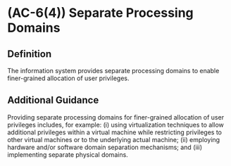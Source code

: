 
# (AC-6(4)) Separate Processing Domains

## Definition

The information system provides separate processing domains to enable finer-grained allocation of user privileges.

## Additional Guidance

Providing separate processing domains for finer-grained allocation of user privileges includes, for example: (i) using virtualization techniques to allow additional privileges within a virtual machine while restricting privileges to other virtual machines or to the underlying actual machine; (ii) employing hardware and/or software domain separation mechanisms; and (iii) implementing separate physical domains.
